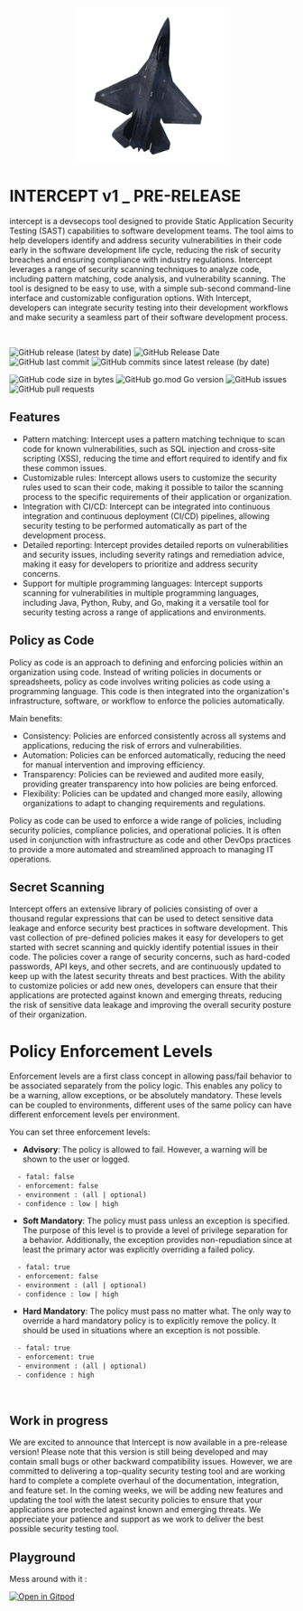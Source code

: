 <p align="center">

<img src="static/interceptv1.png" width="275">

</p>

# INTERCEPT v1 _ PRE-RELEASE

intercept is a devsecops tool designed to provide Static Application Security Testing (SAST) capabilities to software development teams. The tool aims to help developers identify and address security vulnerabilities in their code early in the software development life cycle, reducing the risk of security breaches and ensuring compliance with industry regulations. Intercept leverages a range of security scanning techniques to analyze code, including pattern matching, code analysis, and vulnerability scanning. The tool is designed to be easy to use, with a simple sub-second command-line interface and customizable configuration options. With Intercept, developers can integrate security testing into their development workflows and make security a seamless part of their software development process.

<br>


![GitHub release (latest by date)](https://img.shields.io/github/v/release/xfhg/intercept)
![GitHub Release Date](https://img.shields.io/github/release-date/xfhg/intercept)
![GitHub last commit](https://img.shields.io/github/last-commit/xfhg/intercept)
![GitHub commits since latest release (by date)](https://img.shields.io/github/commits-since/xfhg/intercept/latest)

![GitHub code size in bytes](https://img.shields.io/github/languages/code-size/xfhg/intercept)
![GitHub go.mod Go version](https://img.shields.io/github/go-mod/go-version/xfhg/intercept)
![GitHub issues](https://img.shields.io/github/issues-raw/xfhg/intercept)
![GitHub pull requests](https://img.shields.io/github/issues-pr-raw/xfhg/intercept)


## Features


- Pattern matching: Intercept uses a pattern matching technique to scan code for known vulnerabilities, such as SQL injection and cross-site scripting (XSS), reducing the time and effort required to identify and fix these common issues.
- Customizable rules: Intercept allows users to customize the security rules used to scan their code, making it possible to tailor the scanning process to the specific requirements of their application or organization.
- Integration with CI/CD: Intercept can be integrated into continuous integration and continuous deployment (CI/CD) pipelines, allowing security testing to be performed automatically as part of the development process.
- Detailed reporting: Intercept provides detailed reports on vulnerabilities and security issues, including severity ratings and remediation advice, making it easy for developers to prioritize and address security concerns.
- Support for multiple programming languages: Intercept supports scanning for vulnerabilities in multiple programming languages, including Java, Python, Ruby, and Go, making it a versatile tool for security testing across a range of applications and environments.

## Policy as Code

Policy as code is an approach to defining and enforcing policies within an organization using code. Instead of writing policies in documents or spreadsheets, policy as code involves writing policies as code using a programming language. This code is then integrated into the organization's infrastructure, software, or workflow to enforce the policies automatically.

Main benefits:

- Consistency: Policies are enforced consistently across all systems and applications, reducing the risk of errors and vulnerabilities.
- Automation: Policies can be enforced automatically, reducing the need for manual intervention and improving efficiency.
- Transparency: Policies can be reviewed and audited more easily, providing greater transparency into how policies are being enforced.
- Flexibility: Policies can be updated and changed more easily, allowing organizations to adapt to changing requirements and regulations.

Policy as code can be used to enforce a wide range of policies, including security policies, compliance policies, and operational policies. It is often used in conjunction with infrastructure as code and other DevOps practices to provide a more automated and streamlined approach to managing IT operations.

## Secret Scanning

Intercept offers an extensive library of policies consisting of over a thousand regular expressions that can be used to detect sensitive data leakage and enforce security best practices in software development. This vast collection of pre-defined policies makes it easy for developers to get started with secret scanning and quickly identify potential issues in their code. The policies cover a range of security concerns, such as hard-coded passwords, API keys, and other secrets, and are continuously updated to keep up with the latest security threats and best practices. With the ability to customize policies or add new ones, developers can ensure that their applications are protected against known and emerging threats, reducing the risk of sensitive data leakage and improving the overall security posture of their organization.

# Policy Enforcement Levels

Enforcement levels are a first class concept in allowing pass/fail behavior to be associated separately from the policy logic. This enables any policy to be a warning, allow exceptions, or be absolutely mandatory. These levels can be coupled to environments, different uses of the same policy can have different enforcement levels per environment.

You can set three enforcement levels:

- **Advisory**: The policy is allowed to fail. However, a warning will be shown to the user or logged.

```
  - fatal: false
  - enforcement: false
  - environment : (all | optional)
  - confidence : low | high
```

- **Soft Mandatory**: The policy must pass unless an exception is specified. The purpose of this level is to provide a level of privilege separation for a behavior. Additionally, the exception provides non-repudiation since at least the primary actor was explicitly overriding a failed policy.

```
  - fatal: true
  - enforcement: false
  - environment : (all | optional)
  - confidence : low | high
```

- **Hard Mandatory**: The policy must pass no matter what. The only way to override a hard mandatory policy is to explicitly remove the policy. It should be used in situations where an exception is not possible.

```
  - fatal: true
  - enforcement: true
  - environment : (all | optional)
  - confidence : high
```

<br>


## Work in progress

We are excited to announce that Intercept is now available in a pre-release version! Please note that this version is still being developed and may contain small bugs or other backward compatibility issues. However, we are committed to delivering a top-quality security testing tool and are working hard to complete a complete overhaul of the documentation, integration, and feature set. In the coming weeks, we will be adding new features and updating the tool with the latest security policies to ensure that your applications are protected against known and emerging threats. We appreciate your patience and support as we work to deliver the best possible security testing tool.

## Playground

Mess around with it :

[![Open in Gitpod](https://gitpod.io/button/open-in-gitpod.svg)](https://gitpod.io/#https://github.com/xfhg/intercept)



